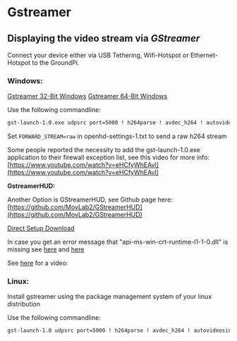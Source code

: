 # Gstreamer

## Displaying the video stream via _**GStreamer**_

Connect your device either via USB Tethering, Wifi-Hotspot or Ethernet-Hotspot to the GroundPi.

### Windows:

[Gstreamer 32-Bit Windows](https://gstreamer.freedesktop.org/data/pkg/windows/1.10.2/gstreamer-1.0-x86-1.10.2.msi) [Gstreamer 64-Bit Windows](https://gstreamer.freedesktop.org/data/pkg/windows/1.10.2/gstreamer-1.0-x86_64-1.10.2.msi)

Use the following commandline: 

```bash
gst-launch-1.0.exe udpsrc port=5000 ! h264parse ! avdec_h264 ! autovideosink sync=false
```

Set `FORWARD_STREAM=raw` in openhd-settings-1.txt to send a raw h264 stream

Some people reported the necessity to add the gst-launch-1.0.exe application to their firewall exception list, see this video for more info: [https://www.youtube.com/watch?v=eHCfyWhEAvI](https://www.youtube.com/watch?v=eHCfyWhEAvI)

**GstreamerHUD:**

Another Option is GStreamerHUD, see Github page here: [https://github.com/MovLab2/GStreamerHUD](https://github.com/MovLab2/GStreamerHUD)

[Direct Setup Download](https://www.dropbox.com/sh/5ys4jbvdgxg09cb/AABCm-OIjh5NI4WTDnr6KNw4a?dl=0&preview=GStreamerHUD.msi)

In case you get an error message that "api-ms-win-crt-runtime-l1-1-0.dll" is missing see [here](https://support.microsoft.com/en-ph/help/2999226/update-for-universal-c-runtime-in-windows) and [here](https://answers.microsoft.com/en-us/windows/forum/windows8_1-performance/error-message-api-ms-win-crt-runtime-l1-10dll-is/3a72ff02-cf73-4536-baf7-bdfd2f132a9e)

See [here](https://www.youtube.com/watch?v=eHCfyWhEAvI) for a video:

### Linux:

Install gstreamer using the package management system of your linux distribution

Use the following commandline:

```bash
gst-launch-1.0 udpsrc port=5000 ! h264parse ! avdec_h264 ! autovideosink sync=false
```